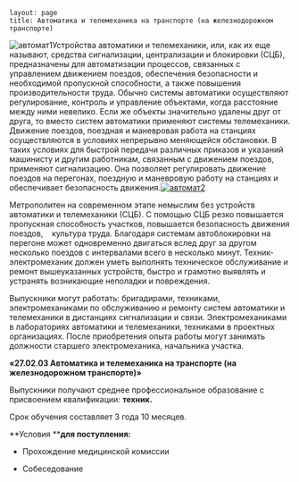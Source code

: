 ```
layout: page
title: Автоматика и телемеханика на транспорте (на железнодорожном транспорте)
```

![автомат1](/images/автомат1-300x191.jpg)Устройства автоматики и телемеханики, или, как их еще называют, средства сигнализации, централизации и блокировки (СЦБ), предназначены для автоматизации процессов, связанных с управлением движением поездов, обеспечения безопасности и необходимой пропускной способности, а также повышения производительности труда. Обычно системы автоматики осуществляют регулирование, контроль и управление объектами, когда расстояние между ними невелико. Если же объекты значительно удалены друг от друга, то вместо систем автоматики применяют системы телемеханики. Движение поездов, поездная и маневровая работа на станциях осуществляются в условиях непрерывно меняющейся обстановки. В таких условиях для быстрой передачи различных приказов и указаний машинисту и другим ра­ботникам, связанным с движением поездов, применяют сигнализацию. Она позволяет регулировать движение поездов на перегонах, поездную и маневровую работу на станциях и обеспечивает безопасность движения.[![автомат2](/images/автомат2-300x200.jpg)](/images/автомат2.jpg)

Метрополитен на современном этапе немыслим без устройств автоматики и телемеханики (СЦБ). С помощью СЦБ резко повышается пропускная способность участков, повышается безопасность движения поездов,    культура труда. Благодаря системам автоблокировки на перегоне может одновременно двигаться вслед друг за другом несколько поездов с интервалами всего в несколько минут. Техник-электромеханик должен уметь выполнять техническое обслуживание и ремонт вышеуказанных устройств, быстро и грамотно выявлять и устранять возникающие неполадки и повреждения.

Выпускники могут работать: бригадирами, техниками, электромеханиками по обслуживанию и ремонту систем автоматики и телемеханики в дистанциях сигнализации и связи. Электромеханиками в лабораториях автоматики и телемеханики, техниками в проектных организациях. После приобретения опыта работы могут занимать должности старшего электромеханика, начальника участка.

**«27.02.03 Автоматика и телемеханика на транспорте (на железнодорожном транспорте)»**

Выпускники получают среднее профессиональное образование с присвоением квалификации: **техник.**

Срок обучения составляет 3 года 10 месяцев.

**Условия ****для поступления:**

-	Прохождение медицинской комиссии 

-	Собеседование
